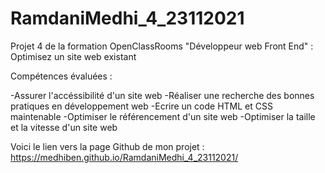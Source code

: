 # RamdaniMedhi_4_23112021

Projet 4 de la formation OpenClassRooms "Développeur web Front End" : Optimisez un site web existant

Compétences évaluées :

-Assurer l'accéssibilité d'un site web
-Réaliser une recherche des bonnes pratiques en développement web
-Ecrire un code HTML et CSS maintenable
-Optimiser le référencement d'un site web
-Optimiser la taille et la vitesse d'un site web


Voici le lien vers la page Github de mon projet : https://medhiben.github.io/RamdaniMedhi_4_23112021/